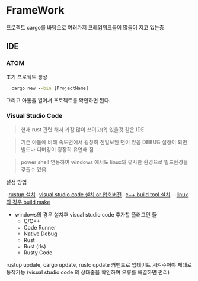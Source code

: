 # FrameWork

프로젝트 cargo를 바탕으로 여러가지 프레임워크들이 많들어 지고 있는중

## IDE

### ATOM

초기 프로젝트 생성

```cmd
  cargo new --bin [ProjectName]
```

그리고 아톰을 열어서 프로젝트를 확인하면 된다.

### Visual Studio Code

>현재 rust 관련 해서 가장 많이 쓰이고(?) 있을것 같은 IDE

>기존 아톰에 비해 속도면에서 굉장히 진일보된 면이 있음 DEBUG 설정이 되면 빌드나 디버깅이 굉장히 유연해 짐 

>power shell 연동하여 windows 에서도 linux와 유사한 환경으로 빌드환경을 갖출수 있음


설정 방법

-[rustup 설치](https://rustup.rs/)
-[visual studio code 설치 or 압축버전](https://code.visualstudio.com/)
-[c++ build tool 설치](https://visualstudio.microsoft.com/ko/visual-cpp-build-tools/?rr=https%3A%2F%2Fgithub.com%2F)-
-[linux 의 경우 build make](https://sagiegurari.github.io/cargo-make/)
- windows의 경우 설치후 visual studio code 추가할 플러그인 들
  - C/C++
  - Code Runner
  - Native Debug
  - Rust
  - Rust (rls)
  - Rusty Code

rustup update, cargo update, rustc update 커맨드로 업데이트 시켜주어야 제대로 동작가능 
(visual studio code 의 상태줄을 확인하며 오류를 해결하면 편리)
